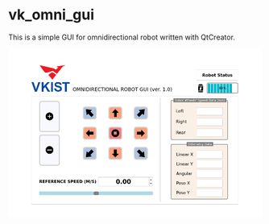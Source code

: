 # vk_omni_gui
This is a simple GUI for omnidirectional robot written with QtCreator.

![Screenshot](gui.PNG)
